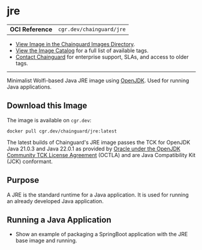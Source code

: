 <!--monopod:start-->
# jre
| | |
| - | - |
| **OCI Reference** | `cgr.dev/chainguard/jre` |


* [View Image in the Chainguard Images Directory](https://images.chainguard.dev/directory/image/jre/overview).
* [View the Image Catalog](https://console.chainguard.dev/images/catalog) for a full list of available tags.
* [Contact Chainguard](https://www.chainguard.dev/chainguard-images) for enterprise support, SLAs, and access to older tags.

---
<!--monopod:end-->

<!--overview:start-->
Minimalist Wolfi-based Java JRE image using [OpenJDK](https://openjdk.org/projects/jdk/). Used for running Java applications.
<!--overview:end-->

<!--getting:start-->
## Download this Image
The image is available on `cgr.dev`:

```
docker pull cgr.dev/chainguard/jre:latest
```
<!--getting:end-->

<!--body:start-->

The latest builds of Chainguard's JRE image passes the TCK for OpenJDK Java 21.0.3 and Java 22.0.1 as provided by [Oracle under the OpenJDK Community TCK License Agreement](https://openjdk.org/groups/conformance/JckAccess/index.html) (OCTLA) and are Java Compatibility Kit (JCK) conformant.

## Purpose

A JRE is the standard runtime for a Java application. It is used for running an already developed Java application.

## Running a Java Application 

- Show an example of packaging a SpringBoot application with the JRE base image and running.

<!--body:end-->
